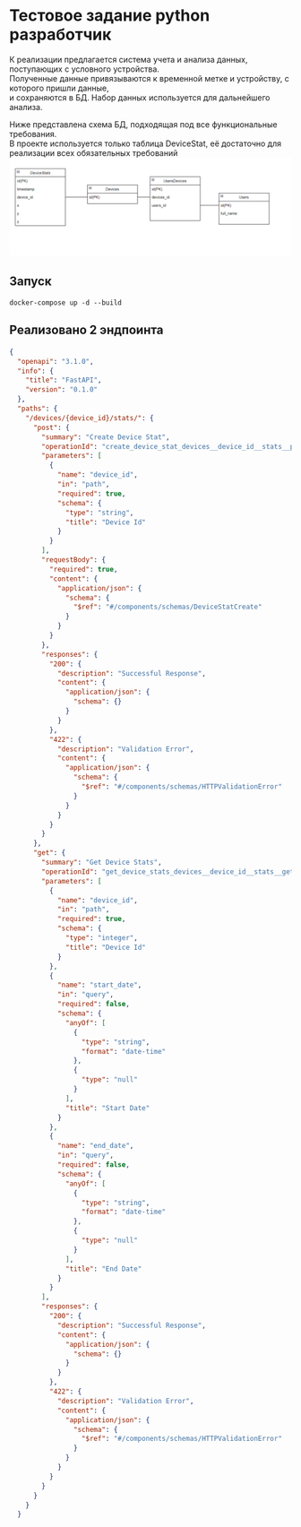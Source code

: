 # Тестовое задание python разработчик

К реализации предлагается система учета и анализа данных, поступающих с условного устройства.  
Полученные данные привязываются к временной метке и устройству, с которого пришли данные,  
и сохраняются в БД. Набор данных используется для дальнейшего анализа. 

Ниже представлена схема БД, подходящая под все функциональные требования.  
В проекте используется только таблица DeviceStat, её достаточно для реализации всех обязательных требований
![db](https://github.com/optimum-prime-y-y-o/gaz_python_test/blob/master/%D1%81%D1%85%D0%B5%D0%BC%D0%B0.png)
## Запуск
```
docker-compose up -d --build
```
## Реализовано 2 эндпоинта

```json
{
  "openapi": "3.1.0",
  "info": {
    "title": "FastAPI",
    "version": "0.1.0"
  },
  "paths": {
    "/devices/{device_id}/stats/": {
      "post": {
        "summary": "Create Device Stat",
        "operationId": "create_device_stat_devices__device_id__stats__post",
        "parameters": [
          {
            "name": "device_id",
            "in": "path",
            "required": true,
            "schema": {
              "type": "string",
              "title": "Device Id"
            }
          }
        ],
        "requestBody": {
          "required": true,
          "content": {
            "application/json": {
              "schema": {
                "$ref": "#/components/schemas/DeviceStatCreate"
              }
            }
          }
        },
        "responses": {
          "200": {
            "description": "Successful Response",
            "content": {
              "application/json": {
                "schema": {}
              }
            }
          },
          "422": {
            "description": "Validation Error",
            "content": {
              "application/json": {
                "schema": {
                  "$ref": "#/components/schemas/HTTPValidationError"
                }
              }
            }
          }
        }
      },
      "get": {
        "summary": "Get Device Stats",
        "operationId": "get_device_stats_devices__device_id__stats__get",
        "parameters": [
          {
            "name": "device_id",
            "in": "path",
            "required": true,
            "schema": {
              "type": "integer",
              "title": "Device Id"
            }
          },
          {
            "name": "start_date",
            "in": "query",
            "required": false,
            "schema": {
              "anyOf": [
                {
                  "type": "string",
                  "format": "date-time"
                },
                {
                  "type": "null"
                }
              ],
              "title": "Start Date"
            }
          },
          {
            "name": "end_date",
            "in": "query",
            "required": false,
            "schema": {
              "anyOf": [
                {
                  "type": "string",
                  "format": "date-time"
                },
                {
                  "type": "null"
                }
              ],
              "title": "End Date"
            }
          }
        ],
        "responses": {
          "200": {
            "description": "Successful Response",
            "content": {
              "application/json": {
                "schema": {}
              }
            }
          },
          "422": {
            "description": "Validation Error",
            "content": {
              "application/json": {
                "schema": {
                  "$ref": "#/components/schemas/HTTPValidationError"
                }
              }
            }
          }
        }
      }
    }
  }
```

